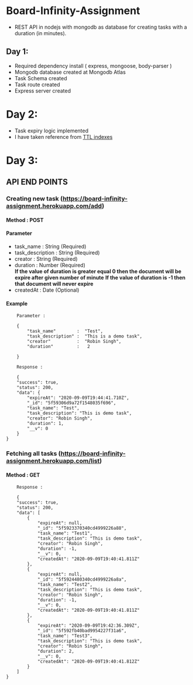 # Board-Infinity-Assignment

- REST API in nodejs with mongodb as database for creating tasks with a duration (in minutes). 

## Day 1:

- Required dependency install ( express, mongoose, body-parser )
- Mongodb database created at Mongodb Atlas
- Task Schema created
- Task route created 
- Express server created

# Day 2:

- Task expiry logic implemented
- I have taken reference from [TTL indexes](https://docs.mongodb.com/manual/tutorial/expire-data/)

# Day 3:

## API END POINTS

### Creating new task (https://board-infinity-assignment.herokuapp.com/add)

#### Method : POST

#### Parameter
- task_name        :   String (Required)
- task_description :   String (Required)
- creator          :   String (Required)
- duration         :   Number (Required)  
   **If the value of duration is greater equal 0 then the document will be expire after given number of minute**
   **If the value of duration is -1 then that document will never expire**
- createdAt        :   Date   (Optional)

#### Example

``` 
    Parameter : 

    {
        "task_name"        :  "Test",
        "task_description" :  "This is a demo task",
        "creator"          :  "Robin Singh",
        "duration"         :   2 

    }

```

```
    Response :

    {
    "success": true,
    "status": 200,
    "data": {
        "expireAt": "2020-09-09T19:44:41.710Z",
        "_id": "5f59306d9a72f1548035f696",
        "task_name": "Test",
        "task_description": "This is demo task",
        "creator": "Robin Singh",
        "duration": 1,
        "__v": 0
    }
}

```


### Fetching all tasks (https://board-infinity-assignment.herokuapp.com/list)

#### Method : GET

```
    Response :

    {
    "success": true,
    "status": 200,
    "data": [
        {
            "expireAt": null,
            "_id": "5f5923370340cd4999226a88",
            "task_name": "Test1",
            "task_description": "This is demo task",
            "creator": "Robin Singh",
            "duration": -1,
            "__v": 0,
            "createdAt": "2020-09-09T19:40:41.811Z"
        },
        {
            "expireAt": null,
            "_id": "5f5924480340cd4999226a8a",
            "task_name": "Test2",
            "task_description": "This is demo task",
            "creator": "Robin Singh",
            "duration": -1,
            "__v": 0,
            "createdAt": "2020-09-09T19:40:41.811Z"
        },
        {
            "expireAt": "2020-09-09T19:42:36.309Z",
            "_id": "5f592fb40bad9954227f31a6",
            "task_name": "Test3",
            "task_description": "This is demo task",
            "creator": "Robin Singh",
            "duration": 2,
            "__v": 0,
            "createdAt": "2020-09-09T19:40:41.812Z"
        }
    ]
}

```